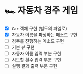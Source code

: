 # 🏎️ 자동차 경주 게임
- [x] `Car` 객체 구현 (별도의 파일로)
- [x] 자동차 이름을 파싱하는 메소드 구현
- [ ] 경주를 진행하는 메소드 구현
- [ ] 기본 뷰 구현
- [ ] 자동자 이름 입력 부분 구현
- [ ] 시도할 횟수 입력 부분 구현
- [ ] 실행 결과 출력 부분 구현
